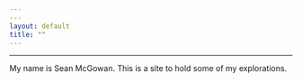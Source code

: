 ```yaml
---
---
layout: default
title: ""
---
```



---

My name is Sean McGowan. This is a site to hold some of my explorations.
